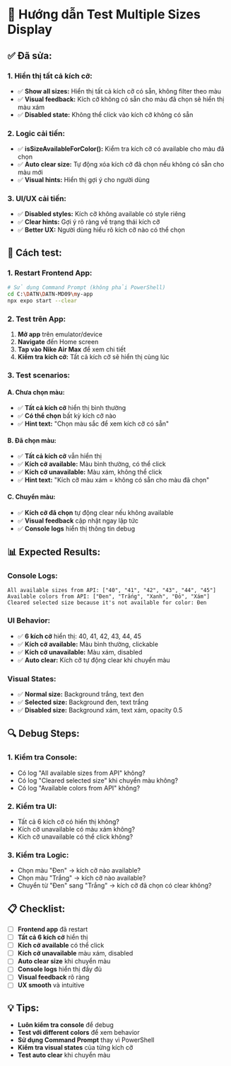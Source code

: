 # 🎯 Hướng dẫn Test Multiple Sizes Display

## ✅ **Đã sửa:**

### **1. Hiển thị tất cả kích cỡ:**
- ✅ **Show all sizes:** Hiển thị tất cả kích cỡ có sẵn, không filter theo màu
- ✅ **Visual feedback:** Kích cỡ không có sẵn cho màu đã chọn sẽ hiển thị màu xám
- ✅ **Disabled state:** Không thể click vào kích cỡ không có sẵn

### **2. Logic cải tiến:**
- ✅ **isSizeAvailableForColor():** Kiểm tra kích cỡ có available cho màu đã chọn
- ✅ **Auto clear size:** Tự động xóa kích cỡ đã chọn nếu không có sẵn cho màu mới
- ✅ **Visual hints:** Hiển thị gợi ý cho người dùng

### **3. UI/UX cải tiến:**
- ✅ **Disabled styles:** Kích cỡ không available có style riêng
- ✅ **Clear hints:** Gợi ý rõ ràng về trạng thái kích cỡ
- ✅ **Better UX:** Người dùng hiểu rõ kích cỡ nào có thể chọn

## 🚀 **Cách test:**

### **1. Restart Frontend App:**
```bash
# Sử dụng Command Prompt (không phải PowerShell)
cd C:\DATN\DATN-MD09\my-app
npx expo start --clear
```

### **2. Test trên App:**
1. **Mở app** trên emulator/device
2. **Navigate** đến Home screen
3. **Tap vào Nike Air Max** để xem chi tiết
4. **Kiểm tra kích cỡ:** Tất cả kích cỡ sẽ hiển thị cùng lúc

### **3. Test scenarios:**

#### **A. Chưa chọn màu:**
- ✅ **Tất cả kích cỡ** hiển thị bình thường
- ✅ **Có thể chọn** bất kỳ kích cỡ nào
- ✅ **Hint text:** "Chọn màu sắc để xem kích cỡ có sẵn"

#### **B. Đã chọn màu:**
- ✅ **Tất cả kích cỡ** vẫn hiển thị
- ✅ **Kích cỡ available:** Màu bình thường, có thể click
- ✅ **Kích cỡ unavailable:** Màu xám, không thể click
- ✅ **Hint text:** "Kích cỡ màu xám = không có sẵn cho màu đã chọn"

#### **C. Chuyển màu:**
- ✅ **Kích cỡ đã chọn** tự động clear nếu không available
- ✅ **Visual feedback** cập nhật ngay lập tức
- ✅ **Console logs** hiển thị thông tin debug

## 📊 **Expected Results:**

### **Console Logs:**
```
All available sizes from API: ["40", "41", "42", "43", "44", "45"]
Available colors from API: ["Đen", "Trắng", "Xanh", "Đỏ", "Xám"]
Cleared selected size because it's not available for color: Đen
```

### **UI Behavior:**
- ✅ **6 kích cỡ** hiển thị: 40, 41, 42, 43, 44, 45
- ✅ **Kích cỡ available:** Màu bình thường, clickable
- ✅ **Kích cỡ unavailable:** Màu xám, disabled
- ✅ **Auto clear:** Kích cỡ tự động clear khi chuyển màu

### **Visual States:**
- ✅ **Normal size:** Background trắng, text đen
- ✅ **Selected size:** Background đen, text trắng
- ✅ **Disabled size:** Background xám, text xám, opacity 0.5

## 🔍 **Debug Steps:**

### **1. Kiểm tra Console:**
- Có log "All available sizes from API" không?
- Có log "Cleared selected size" khi chuyển màu không?
- Có log "Available colors from API" không?

### **2. Kiểm tra UI:**
- Tất cả 6 kích cỡ có hiển thị không?
- Kích cỡ unavailable có màu xám không?
- Kích cỡ unavailable có thể click không?

### **3. Kiểm tra Logic:**
- Chọn màu "Đen" → kích cỡ nào available?
- Chọn màu "Trắng" → kích cỡ nào available?
- Chuyển từ "Đen" sang "Trắng" → kích cỡ đã chọn có clear không?

## 📋 **Checklist:**

- [ ] **Frontend app** đã restart
- [ ] **Tất cả 6 kích cỡ** hiển thị
- [ ] **Kích cỡ available** có thể click
- [ ] **Kích cỡ unavailable** màu xám, disabled
- [ ] **Auto clear size** khi chuyển màu
- [ ] **Console logs** hiển thị đầy đủ
- [ ] **Visual feedback** rõ ràng
- [ ] **UX smooth** và intuitive

## 💡 **Tips:**

- **Luôn kiểm tra console** để debug
- **Test với different colors** để xem behavior
- **Sử dụng Command Prompt** thay vì PowerShell
- **Kiểm tra visual states** của từng kích cỡ
- **Test auto clear** khi chuyển màu







